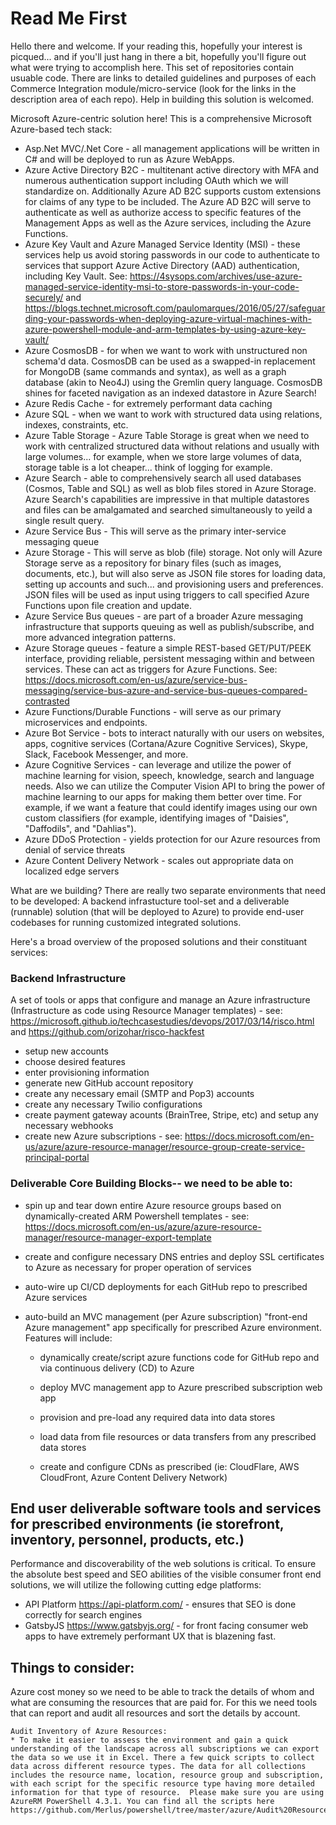# Read Me First
Hello there and welcome.  If your reading this, hopefully your interest is picqued... and if you'll just hang in there a bit, hopefully you'll figure out what were trying to accomplish here.  This set of repositories contain usuable code.  There are links to detailed guidelines and purposes of each Commerce Integration module/micro-service (look for the links in the description area of each repo).   Help in building this solution is welcomed.

Microsoft Azure-centric solution here!  This is a comprehensive Microsoft Azure-based tech stack: 
* Asp.Net MVC/.Net Core - all management applications will be written in C# and will be deployed to run as Azure WebApps.
* Azure Active Directory B2C - multitenant active directory with MFA and numerous authentication support including OAuth which we will standardize on.  Additionally Azure AD B2C supports custom extensions for claims of any type to be included.  The Azure AD B2C will serve to authenticate as well as authorize access to specific features of the Management Apps as well as the Azure services, including the Azure Functions.
* Azure Key Vault and Azure Managed Service Identity (MSI) - these services help us avoid storing passwords in our code to authenticate to services that support Azure Active Directory (AAD) authentication, including Key Vault.  See: https://4sysops.com/archives/use-azure-managed-service-identity-msi-to-store-passwords-in-your-code-securely/ and https://blogs.technet.microsoft.com/paulomarques/2016/05/27/safeguarding-your-passwords-when-deploying-azure-virtual-machines-with-azure-powershell-module-and-arm-templates-by-using-azure-key-vault/
* Azure CosmosDB - for when we want to work with unstructured non schema'd data.  CosmosDB can be used as a swapped-in replacement for MongoDB (same commands and syntax), as well as a graph database (akin to Neo4J) using the Gremlin query language.  CosmosDB shines for faceted navigation as an indexed datastore in Azure Search!
* Azure Redis Cache - for extremely performant data caching
* Azure SQL - when we want to work with structured data using relations, indexes, constraints, etc.
* Azure Table Storage - Azure Table Storage  is great when we need to work with centralized structured data without relations and usually with large volumes... for example, when we store large volumes of data, storage table is a lot cheaper... think of logging for example.
* Azure Search - able to comprehensively search all used databases (Cosmos, Table and SQL) as well as blob files stored in Azure Storage.  Azure Search's capabilities are impressive in that multiple datastores and files can be amalgamated and searched simultaneously to yeild a single result query.
* Azure Service Bus - This will serve as the primary inter-service messaging queue
* Azure Storage - This will serve as blob (file) storage. Not only will Azure Storage serve as a repository for binary files (such as images, documents, etc.), but will also serve as JSON file stores for loading data, setting up accounts and such... and provisioning users and preferences.  JSON files will be used as input using triggers to call specified Azure Functions upon file creation and update.
* Azure Service Bus queues - are part of a broader Azure messaging infrastructure that supports queuing as well as publish/subscribe, and more advanced integration patterns.
* Azure Storage queues - feature a simple REST-based GET/PUT/PEEK interface, providing reliable, persistent messaging within and between services. These can act as triggers for Azure Functions.  See: https://docs.microsoft.com/en-us/azure/service-bus-messaging/service-bus-azure-and-service-bus-queues-compared-contrasted
* Azure Functions/Durable Functions - will serve as our primary microservices and endpoints.
* Azure Bot Service - bots to interact naturally with our users on websites, apps, cognitive services (Cortana/Azure Cognitive Services), Skype, Slack, Facebook Messenger, and more.
* Azure Cognitive Services - can leverage and utilize the power of machine learning for vision, speech, knowledge, search and language needs. Also we can utilize the Computer Vision API to bring the power of machine learning to our apps for making them better over time. For example, if we want a feature that could identify images using our own custom classifiers (for example, identifying images of "Daisies", "Daffodils", and "Dahlias").
* Azure DDoS Protection - yields protection for our Azure resources from denial of service threats
* Azure Content Delivery Network - scales out appropriate data on localized edge servers

What are we building?  There are really two separate environments that need to be developed:  A backend infrastucture tool-set and a deliverable (runnable) solution (that will be deployed to Azure) to provide end-user codebases for running customized integrated solutions.

Here's a broad overview of the proposed solutions and their constituant services:

### Backend Infrastructure
A set of tools or apps that configure and manage an Azure infrastructure (Infrastructure as code using Resource Manager templates) -  see: https://microsoft.github.io/techcasestudies/devops/2017/03/14/risco.html and https://github.com/orizohar/risco-hackfest
	
* setup new accounts
* choose desired features
* enter provisioning information
* generate new GitHub account repository
* create any necessary email (SMTP and Pop3) accounts
* create any necessary Twilio configurations
* create payment gateway acounts (BrainTree, Stripe, etc) and setup any necessary webhooks
* create new Azure subscriptions - see: https://docs.microsoft.com/en-us/azure/azure-resource-manager/resource-group-create-service-principal-portal
	
### Deliverable Core Building Blocks-- we need to be able to:
* spin up and tear down entire Azure resource groups based on dynamically-created ARM Powershell templates - see: https://docs.microsoft.com/en-us/azure/azure-resource-manager/resource-manager-export-template
			
* create and configure necessary DNS entries and deploy SSL certificates to Azure as necessary for proper operation of services
	
* auto-wire up CI/CD deployments for each GitHub repo to prescribed Azure services
	
* auto-build an MVC management (per Azure subscription) "front-end Azure management" app specifically for prescribed Azure environment.  Features will include:
	* dynamically create/script azure functions code for GitHub repo and via continuous delivery (CD) to Azure
	
	* deploy MVC management app to Azure prescribed subscription web app
		
	* provision and pre-load any required data into data stores
	
	* load data from file resources or data transfers from any prescribed data stores
		
	* create and configure CDNs as prescribed (ie: CloudFlare, AWS CloudFront, Azure Content Delivery Network)
		
##  End user deliverable software tools and services for prescribed environments (ie storefront, inventory, personnel, products, etc.)	

Performance and discoverability of the web solutions is critical.  To ensure the absolute best speed and SEO abilities of the visible consumer front end solutions, we will utilize the following cutting edge platforms:
* API Platform https://api-platform.com/	- ensures that SEO is done correctly for search engines
* GatsbyJS https://www.gatsbyjs.org/ - for front facing consumer web apps to have extremely performant UX that is blazening fast. 

## Things to consider:
Azure cost money so we need to be able to track the details of whom and what are consuming the resources that are paid for.  For this we need tools that can report and audit all resources and sort the details by account.

	Audit Inventory of Azure Resources:
	* To make it easier to assess the environment and gain a quick understanding of the landscape across all subscriptions we can export the data so we use it in Excel. There a few quick scripts to collect data across different resource types. The data for all collections includes the resource name, location, resource group and subscription, with each script for the specific resource type having more detailed information for that type of resource.  Please make sure you are using AzureRM PowerShell 4.3.1. You can find all the scripts here https://github.com/Merlus/powershell/tree/master/azure/Audit%20Resources.

